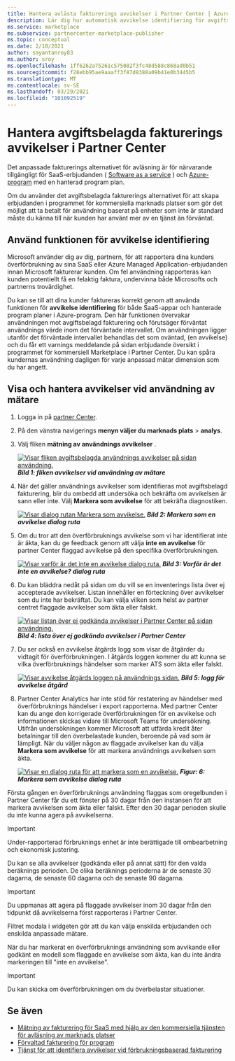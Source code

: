 ```yaml
---
title: Hantera avlästa fakturerings avvikelser i Partner Center | Azure Marketplace
description: Lär dig hur automatisk avvikelse identifiering för avgiftsbelagda fakturor hjälper till att se till att kunderna debiteras korrekt för avgiftsbelagd användning av dina kommersiella Marketplace-erbjudanden.
ms.service: marketplace
ms.subservice: partnercenter-marketplace-publisher
ms.topic: conceptual
ms.date: 2/18/2021
author: sayantanroy83
ms.author: sroy
ms.openlocfilehash: 1ff6262a75261c575082f3fc48d588c868ad0b51
ms.sourcegitcommit: f28ebb95ae9aaaff3f87d8388a09b41e0b3445b5
ms.translationtype: MT
ms.contentlocale: sv-SE
ms.lasthandoff: 03/29/2021
ms.locfileid: "101092519"
---
```

# <a name="manage-metered-billing-anomalies-in-partner-center"></a>Hantera avgiftsbelagda fakturerings avvikelser i Partner Center

Det anpassade fakturerings alternativet för avläsning är för närvarande tillgängligt för SaaS-erbjudanden ( [Software as a service](plan-saas-offer.md) ) och [Azure-program](plan-azure-application-offer.md#types-of-plans) med en hanterad program plan.

Om du använder det avgiftsbelagda fakturerings alternativet för att skapa erbjudanden i programmet för kommersiella marknads platser som gör det möjligt att ta betalt för användning baserat på enheter som inte är standard måste du känna till när kunden har använt mer av en tjänst än förväntat.

## <a name="use-the-anomaly-detection-feature"></a>Använd funktionen för avvikelse identifiering

Microsoft använder dig av dig, partnern, för att rapportera dina kunders överförbrukning av sina SaaS eller Azure Managed Application-erbjudanden innan Microsoft fakturerar kunden. Om fel användning rapporteras kan kunden potentiellt få en felaktig faktura, undervinna både Microsofts och partnerns trovärdighet.

Du kan se till att dina kunder faktureras korrekt genom att använda funktionen för **avvikelse identifiering** för både SaaS-appar och hanterade program planer i Azure-program. Den här funktionen övervakar användningen mot avgiftsbelagd fakturering och förutsäger förväntat användnings värde inom det förväntade intervallet. Om användningen ligger utanför det förväntade intervallet behandlas det som oväntad, (en avvikelse) och du får ett varnings meddelande på sidan erbjudande översikt i programmet för kommersiell Marketplace i Partner Center. Du kan spåra kundernas användning dagligen för varje anpassad mätar dimension som du har angett.

## <a name="view-and-manage-metered-usage-anomalies"></a>Visa och hantera avvikelser vid användning av mätare

1. Logga in på [partner Center](https://partner.microsoft.com/dashboard/home).
1. På den vänstra navigerings **menyn väljer du marknads plats**  >  **analys**.
1. Välj fliken **mätning av användnings avvikelser** .

    [![Visar fliken avgiftsbelagda användnings avvikelser på sidan användning.](./media/anomaly-detection/metered-usage-anomalies.png)](./media/anomaly-detection/metered-usage-anomalies.png#lightbox)
    ***Bild 1: fliken avvikelser vid användning av mätare***

1. När det gäller användnings avvikelser som identifieras mot avgiftsbelagd fakturering, blir du ombedd att undersöka och bekräfta om avvikelsen är sann eller inte. Välj **Markera som avvikelse** för att bekräfta diagnostiken.

     [![Visar dialog rutan Markera som avvikelse.](./media/anomaly-detection/mark-as-anomaly.png)](./media/anomaly-detection/mark-as-anomaly.png#lightbox)
    ***Bild 2: Markera som en avvikelse dialog ruta***

1. Om du tror att den överförbruknings avvikelse som vi har identifierat inte är äkta, kan du ge feedback genom att välja **inte en avvikelse** för partner Center flaggad avvikelse på den specifika överförbrukningen.

    [![Visar varför är det inte en avvikelse dialog ruta.](./media/anomaly-detection/why-is-it-not-an-anomaly.png)](./media/anomaly-detection/why-is-it-not-an-anomaly.png#lightbox)
    ***Bild 3: Varför är det inte en avvikelse? dialog ruta***

1. Du kan bläddra nedåt på sidan om du vill se en inventerings lista över ej accepterade avvikelser. Listan innehåller en förteckning över avvikelser som du inte har bekräftat. Du kan välja vilken som helst av partner centret flaggade avvikelser som äkta eller falskt.

   [![Visar listan över ej godkända avvikelser i Partner Center på sidan användning.](./media/anomaly-detection/unacknowledged-anomalies.png)](./media/anomaly-detection/unacknowledged-anomalies.png#lightbox)
    ***Bild 4: lista över ej godkända avvikelser i Partner Center***

1. Du ser också en avvikelse åtgärds logg som visar de åtgärder du vidtagit för överförbrukningen. I åtgärds loggen kommer du att kunna se vilka överförbruknings händelser som marker ATS som äkta eller falskt.

   [ ![ Visar avvikelse åtgärds loggen på användnings sidan.](./media/anomaly-detection/anomaly-action-log.png)](./media/anomaly-detection/anomaly-action-log.png#lightbox) 
    ***Bild 5: logg för avvikelse åtgärd***

1. Partner Center Analytics har inte stöd för restatering av händelser med överförbruknings händelser i export rapporterna. Med partner Center kan du ange den korrigerade överförbrukningen för en avvikelse och informationen skickas vidare till Microsoft Teams för undersökning. Utifrån undersökningen kommer Microsoft att utfärda kredit åter betalningar till den överbelastade kunden, beroende på vad som är lämpligt. När du väljer någon av flaggade avvikelser kan du välja **Markera som avvikelse** för att markera användnings avvikelsen som äkta.

   [ ![ Visar en dialog ruta för att markera som en avvikelse.](./media/anomaly-detection/new-reported-usage.png)](./media/anomaly-detection/new-reported-usage.png#lightbox) 
    ***Figur: 6: Markera som avvikelse dialog ruta***

Första gången en överförbruknings användning flaggas som oregelbunden i Partner Center får du ett fönster på 30 dagar från den instansen för att markera avvikelsen som äkta eller falskt. Efter den 30 dagar perioden skulle du inte kunna agera på avvikelserna.

> [!IMPORTANT]
> Under-rapporterad förbruknings enhet är inte berättigade till ombearbetning och ekonomisk justering.

Du kan se alla avvikelser (godkända eller på annat sätt) för den valda beräknings perioden. De olika beräknings perioderna är de senaste 30 dagarna, de senaste 60 dagarna och de senaste 90 dagarna.

> [!IMPORTANT]
> Du uppmanas att agera på flaggade avvikelser inom 30 dagar från den tidpunkt då avvikelserna först rapporteras i Partner Center.

Filtret modala i widgeten gör att du kan välja enskilda erbjudanden och enskilda anpassade mätare.

När du har markerat en överförbruknings användning som avvikande eller godkänt en modell som flaggade en avvikelse som äkta, kan du inte ändra markeringen till "inte en avvikelse".

> [!IMPORTANT]
> Du kan skicka om överförbrukningen om du överbelastar situationer.

## <a name="see-also"></a>Se även
- [Mätning av fakturering för SaaS med hjälp av den kommersiella tjänsten för avläsning av marknads platser](./partner-center-portal/saas-metered-billing.md)
- [Förvaltad fakturering för program](./partner-center-portal/azure-app-metered-billing.md)
- [Tjänst för att identifiera avvikelser vid förbrukningsbaserad fakturering](./partner-center-portal/anomaly-detection-service-for-metered-billing.md)
